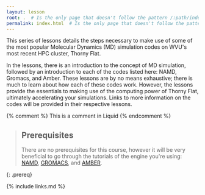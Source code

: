 ```yaml
---
layout: lesson
root: .  # Is the only page that doesn't follow the pattern /:path/index.html
permalink: index.html  # Is the only page that doesn't follow the pattern /:path/index.html
---
```

This series of lessons details the steps necessary to make use of some of the most popular Molecular Dynamics (MD) simulation codes on WVU's most recent HPC cluster, Thorny Flat.

In the lessons, there is an introduction to the concept of MD simulation, followed by an introduction to each of the codes listed here: NAMD, Gromacs, and Amber. These lessons are by no means exhaustive; there is much to learn about how each of these codes work. However, the lessons provide the essentials to making use of the computing power of Thorny Flat, ultimately accelerating your simulations. Links to more information on the codes will be provided in their respective lessons. 

<!-- this is an html comment -->

{% comment %} This is a comment in Liquid {% endcomment %}

> ## Prerequisites
> 
> There are no prerequisites for this course, however it will be very beneficial to go through the tutorials of the engine you're using: [NAMD](http://www.ks.uiuc.edu/Training/Tutorials/#namd), [GROMACS](), and [AMBER]().
> 
{: .prereq}

{% include links.md %}

